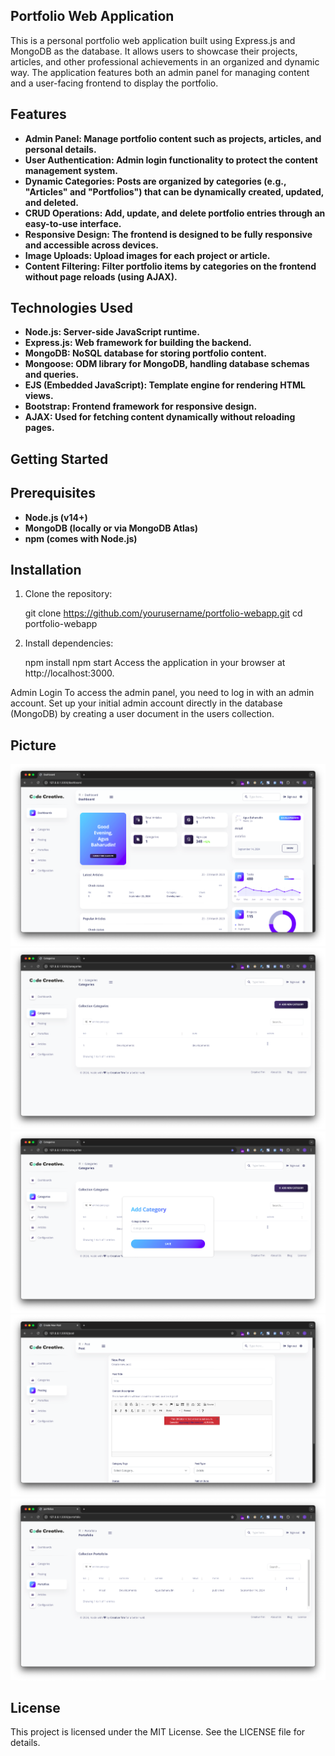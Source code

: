 ## Portfolio Web Application

This is a personal portfolio web application built using Express.js and MongoDB as the database. It allows users to showcase their projects, articles, and other professional achievements in an organized and dynamic way. The application features both an admin panel for managing content and a user-facing frontend to display the portfolio.

## Features

- **Admin Panel: Manage portfolio content such as projects, articles, and personal details.**
- **User Authentication: Admin login functionality to protect the content management system.**
- **Dynamic Categories: Posts are organized by categories (e.g., "Articles" and "Portfolios") that can be dynamically created, updated, and deleted.**
- **CRUD Operations: Add, update, and delete portfolio entries through an easy-to-use interface.**
- **Responsive Design: The frontend is designed to be fully responsive and accessible across devices.**
- **Image Uploads: Upload images for each project or article.**
- **Content Filtering: Filter portfolio items by categories on the frontend without page reloads (using AJAX).**

## Technologies Used

- **Node.js: Server-side JavaScript runtime.**
- **Express.js: Web framework for building the backend.**
- **MongoDB: NoSQL database for storing portfolio content.**
- **Mongoose: ODM library for MongoDB, handling database schemas and queries.**
- **EJS (Embedded JavaScript): Template engine for rendering HTML views.**
- **Bootstrap: Frontend framework for responsive design.**
- **AJAX: Used for fetching content dynamically without reloading pages.**

## Getting Started

## Prerequisites

- **Node.js (v14+)**
- **MongoDB (locally or via MongoDB Atlas)**
- **npm (comes with Node.js)**

## Installation

1. Clone the repository:

   git clone https://github.com/yourusername/portfolio-webapp.git
   cd portfolio-webapp

2. Install dependencies:

   npm install
   npm start
   Access the application in your browser at http://localhost:3000.

Admin Login
To access the admin panel, you need to log in with an admin account. Set up your initial admin account directly in the database (MongoDB) by creating a user document in the users collection.

## Picture

![Dashboard](<Screenshot 2024-09-15 at 20.45.03.png>)
![Category](<Screenshot 2024-09-15 at 20.45.08.png>)
![Create Category](<Screenshot 2024-09-15 at 20.45.12.png>)
![Post](<Screenshot 2024-09-15 at 20.45.17.png>)
![Data](<Screenshot 2024-09-15 at 20.45.21.png>)

## License

This project is licensed under the MIT License. See the LICENSE file for details.

